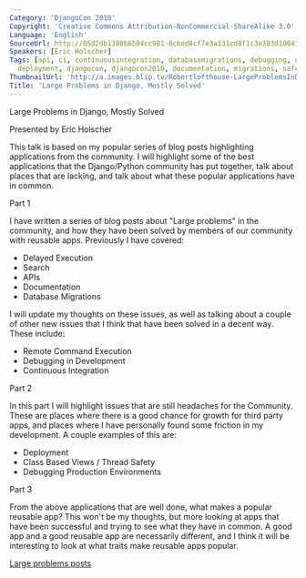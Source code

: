 ```yaml
---
Category: 'DjangoCon 2010'
Copyright: 'Creative Commons Attribution-NonCommercial-ShareAlike 3.0'
Language: 'English'
SourceUrl: http://05d2db1380b6504cc981-8cbed8cf7e3a131cd8f1c3e383d10041.r93.cf2.rackcdn.com/djangocon-2010/52_large-problems-in-django-mostly-solved.flv
Speakers: [Eric Holscher]
Tags: [api, ci, continuousintegration, databasemigrations, debugging, delayedexecutions,
  deployment, djangocon, djangocon2010, documentation, migrations, safety, search]
ThumbnailUrl: 'http://a.images.blip.tv/Robertlofthouse-LargeProblemsInDjangoMostlySolved109-212.jpg'
Title: 'Large Problems in Django, Mostly Solved'
---
```

Large Problems in Django, Mostly Solved

Presented by Eric Holscher

This talk is based on my popular series of blog posts highlighting
applications from the community. I will highlight some of the best
applications that the Django/Python community has put together, talk about
places that are lacking, and talk about what these popular applications have
in common.

Part 1

I have written a series of blog posts about "Large problems" in the community,
and how they have been solved by members of our community with reusable apps.
Previously I have covered:

  * Delayed Execution 
  * Search 
  * APIs 
  * Documentation 
  * Database Migrations 

I will update my thoughts on these issues, as well as talking about a couple
of other new issues that I think that have been solved in a decent way. These
include:

  * Remote Command Execution 
  * Debugging in Development 
  * Continuous Integration 

Part 2

In this part I will highlight issues that are still headaches for the
Community. These are places where there is a good chance for growth for third
party apps, and places where I have personally found some friction in my
development. A couple examples of this are:

  * Deployment 
  * Class Based Views / Thread Safety 
  * Debugging Production Environments 

Part 3

From the above applications that are well done, what makes a popular reusable
app? This won't be my thoughts, but more looking at apps that have been
successful and trying to see what they have in common. A good app and a good
reusable app are necessarily different, and I think it will be interesting to
look at what traits make reusable apps popular.

[Large problems posts](http://ericholscher.com/tag/largeproblems/)

